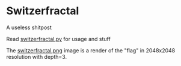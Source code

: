# Switzerfractal
A useless shitpost

Read [switzerfractal.py](switzerfractal.py) for usage and stuff

The [switzerfractal.png](switzerfractal.py) image is a render of the 
"flag" in 2048x2048 resolution with depth=3.
